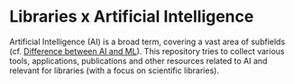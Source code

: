 # Libraries x Artificial Intelligence

Artificial Intelligence (AI) is a broad term, covering a vast area of subfields
(cf. [Difference between AI and
ML](https://ai.stackexchange.com/questions/35/what-is-the-difference-between-artificial-intelligence-and-machine-learning)).
This repository tries to collect various tools, applications, publications and
other resources related to AI and relevant for libraries (with a focus on
scientific libraries).


